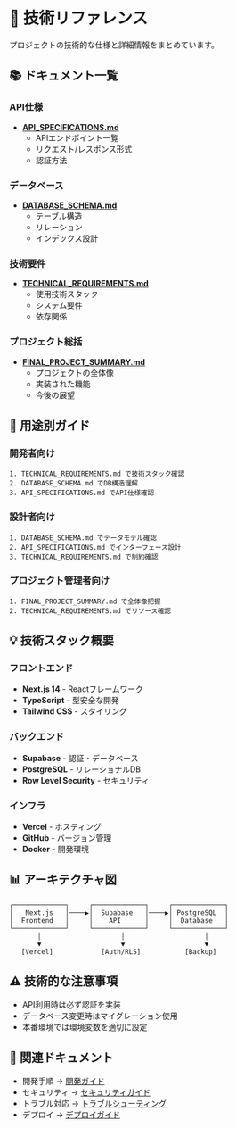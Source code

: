 # 🔬 技術リファレンス

プロジェクトの技術的な仕様と詳細情報をまとめています。

## 📚 ドキュメント一覧

### API仕様
- **[API_SPECIFICATIONS.md](./API_SPECIFICATIONS.md)**
  - APIエンドポイント一覧
  - リクエスト/レスポンス形式
  - 認証方法

### データベース
- **[DATABASE_SCHEMA.md](./DATABASE_SCHEMA.md)**
  - テーブル構造
  - リレーション
  - インデックス設計

### 技術要件
- **[TECHNICAL_REQUIREMENTS.md](./TECHNICAL_REQUIREMENTS.md)**
  - 使用技術スタック
  - システム要件
  - 依存関係

### プロジェクト総括
- **[FINAL_PROJECT_SUMMARY.md](./FINAL_PROJECT_SUMMARY.md)**
  - プロジェクトの全体像
  - 実装された機能
  - 今後の展望

## 🎯 用途別ガイド

### 開発者向け
```
1. TECHNICAL_REQUIREMENTS.md で技術スタック確認
2. DATABASE_SCHEMA.md でDB構造理解
3. API_SPECIFICATIONS.md でAPI仕様確認
```

### 設計者向け
```
1. DATABASE_SCHEMA.md でデータモデル確認
2. API_SPECIFICATIONS.md でインターフェース設計
3. TECHNICAL_REQUIREMENTS.md で制約確認
```

### プロジェクト管理者向け
```
1. FINAL_PROJECT_SUMMARY.md で全体像把握
2. TECHNICAL_REQUIREMENTS.md でリソース確認
```

## 💡 技術スタック概要

### フロントエンド
- **Next.js 14** - Reactフレームワーク
- **TypeScript** - 型安全な開発
- **Tailwind CSS** - スタイリング

### バックエンド
- **Supabase** - 認証・データベース
- **PostgreSQL** - リレーショナルDB
- **Row Level Security** - セキュリティ

### インフラ
- **Vercel** - ホスティング
- **GitHub** - バージョン管理
- **Docker** - 開発環境

## 📊 アーキテクチャ図

```
┌─────────────┐     ┌─────────────┐     ┌─────────────┐
│   Next.js   │────▶│  Supabase   │────▶│ PostgreSQL  │
│  Frontend   │     │    API      │     │  Database   │
└─────────────┘     └─────────────┘     └─────────────┘
       │                    │                    │
       ▼                    ▼                    ▼
   [Vercel]            [Auth/RLS]           [Backup]
```

## ⚠️ 技術的な注意事項

- API利用時は必ず認証を実装
- データベース変更時はマイグレーション使用
- 本番環境では環境変数を適切に設定

## 🔗 関連ドキュメント

- 開発手順 → [開発ガイド](../02-development/)
- セキュリティ → [セキュリティガイド](../03-security/)
- トラブル対応 → [トラブルシューティング](../05-troubleshooting/)
- デプロイ → [デプロイガイド](../04-deployment/)